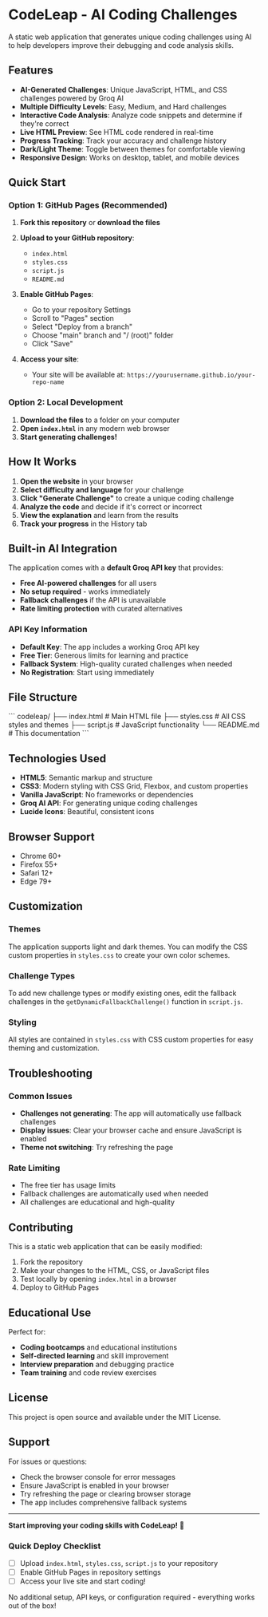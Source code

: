 # CodeLeap - AI Coding Challenges

A static web application that generates unique coding challenges using AI to help developers improve their debugging and code analysis skills.

## Features

- **AI-Generated Challenges**: Unique JavaScript, HTML, and CSS challenges powered by Groq AI
- **Multiple Difficulty Levels**: Easy, Medium, and Hard challenges
- **Interactive Code Analysis**: Analyze code snippets and determine if they're correct
- **Live HTML Preview**: See HTML code rendered in real-time
- **Progress Tracking**: Track your accuracy and challenge history
- **Dark/Light Theme**: Toggle between themes for comfortable viewing
- **Responsive Design**: Works on desktop, tablet, and mobile devices

## Quick Start

### Option 1: GitHub Pages (Recommended)

1. **Fork this repository** or **download the files**
2. **Upload to your GitHub repository**:
   - `index.html`
   - `styles.css`
   - `script.js`
   - `README.md`

3. **Enable GitHub Pages**:
   - Go to your repository Settings
   - Scroll to "Pages" section
   - Select "Deploy from a branch"
   - Choose "main" branch and "/ (root)" folder
   - Click "Save"

4. **Access your site**:
   - Your site will be available at: `https://yourusername.github.io/your-repo-name`

### Option 2: Local Development

1. **Download the files** to a folder on your computer
2. **Open `index.html`** in any modern web browser
3. **Start generating challenges!**

## How It Works

1. **Open the website** in your browser
2. **Select difficulty and language** for your challenge
3. **Click "Generate Challenge"** to create a unique coding challenge
4. **Analyze the code** and decide if it's correct or incorrect
5. **View the explanation** and learn from the results
6. **Track your progress** in the History tab

## Built-in AI Integration

The application comes with a **default Groq API key** that provides:
- **Free AI-powered challenges** for all users
- **No setup required** - works immediately
- **Fallback challenges** if the API is unavailable
- **Rate limiting protection** with curated alternatives

### API Key Information

- **Default Key**: The app includes a working Groq API key
- **Free Tier**: Generous limits for learning and practice
- **Fallback System**: High-quality curated challenges when needed
- **No Registration**: Start using immediately

## File Structure

\`\`\`
codeleap/
├── index.html          # Main HTML file
├── styles.css          # All CSS styles and themes
├── script.js           # JavaScript functionality
└── README.md           # This documentation
\`\`\`

## Technologies Used

- **HTML5**: Semantic markup and structure
- **CSS3**: Modern styling with CSS Grid, Flexbox, and custom properties
- **Vanilla JavaScript**: No frameworks or dependencies
- **Groq AI API**: For generating unique coding challenges
- **Lucide Icons**: Beautiful, consistent icons

## Browser Support

- Chrome 60+
- Firefox 55+
- Safari 12+
- Edge 79+

## Customization

### Themes
The application supports light and dark themes. You can modify the CSS custom properties in `styles.css` to create your own color schemes.

### Challenge Types
To add new challenge types or modify existing ones, edit the fallback challenges in the `getDynamicFallbackChallenge()` function in `script.js`.

### Styling
All styles are contained in `styles.css` with CSS custom properties for easy theming and customization.

## Troubleshooting

### Common Issues
- **Challenges not generating**: The app will automatically use fallback challenges
- **Display issues**: Clear your browser cache and ensure JavaScript is enabled
- **Theme not switching**: Try refreshing the page

### Rate Limiting
- The free tier has usage limits
- Fallback challenges are automatically used when needed
- All challenges are educational and high-quality

## Contributing

This is a static web application that can be easily modified:

1. Fork the repository
2. Make your changes to the HTML, CSS, or JavaScript files
3. Test locally by opening `index.html` in a browser
4. Deploy to GitHub Pages

## Educational Use

Perfect for:
- **Coding bootcamps** and educational institutions
- **Self-directed learning** and skill improvement
- **Interview preparation** and debugging practice
- **Team training** and code review exercises

## License

This project is open source and available under the MIT License.

## Support

For issues or questions:
- Check the browser console for error messages
- Ensure JavaScript is enabled in your browser
- Try refreshing the page or clearing browser storage
- The app includes comprehensive fallback systems

---

**Start improving your coding skills with CodeLeap!** 🚀

### Quick Deploy Checklist

- [ ] Upload `index.html`, `styles.css`, `script.js` to your repository
- [ ] Enable GitHub Pages in repository settings
- [ ] Access your live site and start coding!

No additional setup, API keys, or configuration required - everything works out of the box!
